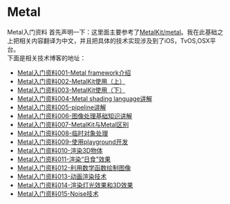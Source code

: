 # Metal
Metal入门资料
首先声明一下：这里面主要参考了[MetalKit/metal](https://github.com/MetalKit/metal)。我在此基础之上把相关内容翻译为中文，并且把具体的技术实现涉及到了iOS，TvOS,OSX平台。<br>
下面是相关技术博客的地址：<br>
* [Metal入门资料001-Metal framework介绍](https://www.jianshu.com/p/2517ad248935)<br>
* [Metal入门资料002-MetalKit使用（上）](https://www.jianshu.com/p/7fb43180d090)<br>
* [Metal入门资料003-MetalKit使用（下）](https://www.jianshu.com/p/83d1a2a27a15)<br>
* [Metal入门资料004-Metal shading language讲解](https://www.jianshu.com/p/a73d10817b86)<br>
* [Metal入门资料005-pipeline讲解](https://www.jianshu.com/p/a0cf80dddefc)<br>
* [Metal入门资料006-图像处理基础知识讲解](https://www.jianshu.com/p/3e068cd4e539)<br>
* [Metal入门资料007-MetalKit与Metal区别](https://www.jianshu.com/p/4f0f275a421f)<br>
* [Metal入门资料008-临时对象处理](https://www.jianshu.com/p/8aef4af237bf)<br>
* [Metal入门资料009-使用playground开发](https://www.jianshu.com/p/3476e3560a31)<br>
* [Metal入门资料010-渲染3D物体](https://www.jianshu.com/p/390e2f1ec2c3)<br>
* [Metal入门资料011-渲染“日食”效果](https://www.jianshu.com/p/a857c71b47ab)<br>
* [Metal入门资料012-利用数学函数绘制图像](https://www.jianshu.com/p/f4a44286833a)<br>
* [Metal入门资料013-动画渲染技术](https://www.jianshu.com/p/2477018445ad)<br>
* [Metal入门资料014-渲染灯光效果和3D效果](https://www.jianshu.com/p/5fcc91ca7e81)<br>
* [Metal入门资料015-Noise技术](https://www.jianshu.com/p/900dc5393d3e)<br>
